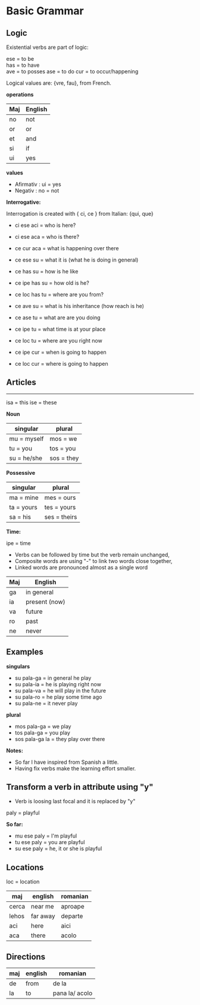 # Basic Grammar

## Logic

Existential verbs are part of logic:

ese = to be     
has = to have   
ave = to posses 
ase = to do
cur = to occur/happening


Logical values are: {vre, fau}, from French.

**operations**

Maj | English
----|--------------------------------
no  | not
or  | or
et  | and
si  | if
ui  | yes


**values**

* Afirmativ  : ui   = yes
* Negativ    : no   = not

**Interrogative:**

Interrogation is created with { ci, ce } from Italian: {qui, que}

* ci ese aci  = who is here?
* ci ese aca  = who is there?
* ce cur aca  = what is happening over there

* ce ese su  = what it is (what he is doing in general)
* ce has su  = how  is he like


* ce ipe has su  = how old is he?
* ce loc has tu  = where are you from?

* ce ave su  = what is his inheritance (how reach is he)
* ce ase tu  = what are are you doing
* ce ipe tu  = what time is at your place
* ce loc tu  = where are you right now
* ce ipe cur = when is going to happen
* ce loc cur = where is going to happen


## Articles
       
---------------------------------------------
isa = this
ise = these


**Noun**

singular      | plural
--------------|-----------------------------
mu = myself   | mos = we
tu = you      | tos = you
su = he/she   | sos = they

**Possessive**

singular   | plural
-----------|--------------------------------
ma = mine  | mes = ours
ta = yours | tes = yours
sa = his   | ses = theirs

**Time:**

ipe = time

* Verbs can be followed by time but the verb remain unchanged,
* Composite words are using "-" to link two words close together,
* Linked words are pronounced almost as a single word

Maj     | English
--------|--------------------------------
ga      | in general
ia      | present (now)
va      | future
ro      | past
ne      | never


## Examples

**singulars**

* su pala-ga = in general he play
* su pala-ia = he is playing right now
* su pala-va = he will play in the future 
* su pala-ro = he play some time ago
* su pala-ne = it never play

**plural**
* mos pala-ga = we play 
* tos pala-ga = you play
* sos pala-ga la = they play over there

**Notes:** 

* So far I have inspired from Spanish a little.
* Having fix verbs make the learning effort smaller.

## Transform a verb in attribute using "y"

* Verb is loosing last focal and it is replaced by "y"

paly = playful

**So far:**
* mu ese paly = I'm playful
* tu ese paly = you are playful 
* su ese paly = he, it or she is playful

## Locations

loc = location

maj   | english       | romanian
------|---------------|-----------------
cerca | near me       | aproape
lehos | far away      | departe
aci   | here          | aici
aca   | there         | acolo
      
## Directions

maj   | english       | romanian   
------|---------------|-----------------
de    | from          | de la  
la    | to            | pana la/ acolo

